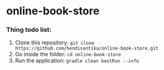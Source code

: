 # online-book-store
### Thing todo list:
1. Clone this repository: `git clone https://github.com/hendisantika/online-book-store.git`
2. Go inside the folder: `cd online-book-store`
3. Run the application: `gradle clean bootRun --info`
